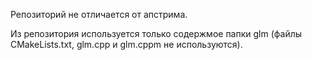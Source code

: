 Репозиторий не отличается от апстрима.

Из репозитория используется только содержмое папки glm
(файлы CMakeLists.txt, glm.cpp и glm.cppm не используются).
